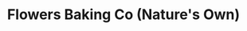 ---
title: "Flowers Baking Co (Nature's Own)"
url: /georgetown/flowers-baking-co-natures-own/
shop: Bäckerei
---